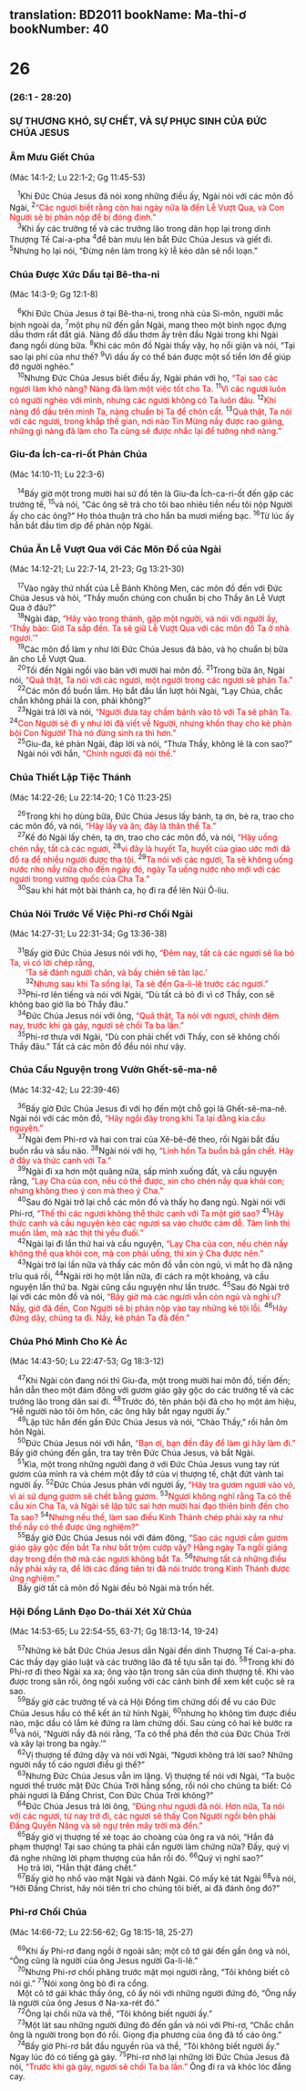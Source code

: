 translation: BD2011
bookName: Ma-thi-ơ 
bookNumber: 40
-------

<div class="title"><h1>26</h1><h3>(26:1 - 28:20)</h3><h3>SỰ THƯƠNG KHÓ, SỰ CHẾT, VÀ SỰ PHỤC SINH CỦA ÐỨC CHÚA JESUS</h3><h3>Âm Mưu Giết Chúa</h3><p>(Mác 14:1-2; Lu 22:1-2; Gg 11:45-53)</p></div>
<span class="verse mat_26_1"> <sup>1</sup>Khi Ðức Chúa Jesus đã nói xong những điều ấy, Ngài nói với các môn đồ Ngài, </span>
<span class="verse mat_26_2"><sup>2</sup><font color="red">“Các ngươi biết rằng còn hai ngày nữa là đến Lễ Vượt Qua, và Con Người sẽ bị phản nộp để bị đóng đinh.”</font><br/></span>
<span class="verse mat_26_3"> <sup>3</sup>Khi ấy các trưởng tế và các trưởng lão trong dân họp lại trong dinh Thượng Tế Cai-a-pha </span>
<span class="verse mat_26_4"><sup>4</sup>để bàn mưu lén bắt Ðức Chúa Jesus và giết đi. </span>
<span class="verse mat_26_5"><sup>5</sup>Nhưng họ lại nói, “Ðừng nên làm trong kỳ lễ kẻo dân sẽ nổi loạn.”<br/></span>
<div class="title"><h3>Chúa Ðược Xức Dầu tại Bê-tha-ni</h3><p>(Mác 14:3-9; Gg 12:1-8)</p></div>
<span class="verse mat_26_6"> <sup>6</sup>Khi Ðức Chúa Jesus ở tại Bê-tha-ni, trong nhà của Si-môn, người mắc bịnh ngoài da, </span>
<span class="verse mat_26_7"><sup>7</sup>một phụ nữ đến gần Ngài, mang theo một bình ngọc đựng dầu thơm rất đắt giá. Nàng đổ dầu thơm ấy trên đầu Ngài trong khi Ngài đang ngồi dùng bữa. </span>
<span class="verse mat_26_8"><sup>8</sup>Khi các môn đồ Ngài thấy vậy, họ nổi giận và nói, “Tại sao lại phí của như thế? </span>
<span class="verse mat_26_9"><sup>9</sup>Vì dầu ấy có thể bán được một số tiền lớn để giúp đỡ người nghèo.”<br/></span>
<span class="verse mat_26_10"> <sup>10</sup>Nhưng Ðức Chúa Jesus biết điều ấy, Ngài phán với họ, <font color="red">“Tại sao các ngươi làm khó nàng? Nàng đã làm một việc tốt cho Ta. </font></span>
<span class="verse mat_26_11"><sup>11</sup><font color="red">Vì các ngươi luôn có người nghèo với mình, nhưng các ngươi không có Ta luôn đâu. </font></span>
<span class="verse mat_26_12"><sup>12</sup><font color="red">Khi nàng đổ dầu trên mình Ta, nàng chuẩn bị Ta để chôn cất. </font></span>
<span class="verse mat_26_13"><sup>13</sup><font color="red">Quả thật, Ta nói với các ngươi, trong khắp thế gian, nơi nào Tin Mừng nầy được rao giảng, những gì nàng đã làm cho Ta cũng sẽ được nhắc lại để tưởng nhớ nàng.”</font><br/></span>
<div class="title"><h3>Giu-đa Ích-ca-ri-ốt Phản Chúa</h3><p>(Mác 14:10-11; Lu 22:3-6)</p></div>
<span class="verse mat_26_14"> <sup>14</sup>Bấy giờ một trong mười hai sứ đồ tên là Giu-đa Ích-ca-ri-ốt đến gặp các trưởng tế, </span>
<span class="verse mat_26_15"><sup>15</sup>và nói, “Các ông sẽ trả cho tôi bao nhiêu tiền nếu tôi nộp Người ấy cho các ông?” Họ thỏa thuận trả cho hắn ba mươi miếng bạc. </span>
<span class="verse mat_26_16"><sup>16</sup>Từ lúc ấy hắn bắt đầu tìm dịp để phản nộp Ngài.<br/></span>
<div class="title"><h3>Chúa Ăn Lễ Vượt Qua với Các Môn Ðồ của Ngài</h3><p>(Mác 14:12-21; Lu 22:7-14, 21-23; Gg 13:21-30)</p></div>
<span class="verse mat_26_17"> <sup>17</sup>Vào ngày thứ nhất của Lễ Bánh Không Men, các môn đồ đến với Ðức Chúa Jesus và hỏi, “Thầy muốn chúng con chuẩn bị cho Thầy ăn Lễ Vượt Qua ở đâu?”<br/></span>
<span class="verse mat_26_18"> <sup>18</sup>Ngài đáp, <font color="red">“Hãy vào trong thành, gặp một người, và nói với người ấy, ‘Thầy bảo: Giờ Ta sắp đến. Ta sẽ giữ Lễ Vượt Qua với các môn đồ Ta ở nhà ngươi.’”</font><br/></span>
<span class="verse mat_26_19"> <sup>19</sup>Các môn đồ làm y như lời Ðức Chúa Jesus đã bảo, và họ chuẩn bị bữa ăn cho Lễ Vượt Qua.<br/></span>
<span class="verse mat_26_20"> <sup>20</sup>Tối đến Ngài ngồi vào bàn với mười hai môn đồ. </span>
<span class="verse mat_26_21"><sup>21</sup>Trong bữa ăn, Ngài nói, <font color="red">“Quả thật, Ta nói với các ngươi, một người trong các ngươi sẽ phản Ta.”</font><br/></span>
<span class="verse mat_26_22"> <sup>22</sup>Các môn đồ buồn lắm. Họ bắt đầu lần lượt hỏi Ngài, “Lạy Chúa, chắc chắn không phải là con, phải không?”<br/></span>
<span class="verse mat_26_23"> <sup>23</sup>Ngài trả lời và nói, <font color="red">“Người đưa tay chấm bánh vào tô với Ta sẽ phản Ta. </font></span>
<span class="verse mat_26_24"><sup>24</sup><font color="red">Con Người sẽ đi y như lời đã viết về Người, nhưng khốn thay cho kẻ phản bội Con Người! Thà nó đừng sinh ra thì hơn.”</font><br/></span>
<span class="verse mat_26_25"> <sup>25</sup>Giu-đa, kẻ phản Ngài, đáp lời và nói, “Thưa Thầy, không lẽ là con sao?”<br/> Ngài nói với hắn, <font color="red">“Chính ngươi đã nói thế.”</font><br/></span>
<div class="title"><h3>Chúa Thiết Lập Tiệc Thánh</h3><p>(Mác 14:22-26; Lu 22:14-20; 1 Cô 11:23-25)</p></div>
<span class="verse mat_26_26"> <sup>26</sup>Trong khi họ dùng bữa, Ðức Chúa Jesus lấy bánh, tạ ơn, bẻ ra, trao cho các môn đồ, và nói, <font color="red">“Hãy lấy và ăn; đây là thân thể Ta.”</font><br/></span>
<span class="verse mat_26_27"> <sup>27</sup>Kế đó Ngài lấy chén, tạ ơn, trao cho các môn đồ, và nói, <font color="red">“Hãy uống chén nầy, tất cả các ngươi, </font></span>
<span class="verse mat_26_28"><sup>28</sup><font color="red">vì đây là huyết Ta, huyết của giao ước mới đã đổ ra để nhiều người được tha tội. </font></span>
<span class="verse mat_26_29"><sup>29</sup><font color="red">Ta nói với các ngươi, Ta sẽ không uống nước nho nầy nữa cho đến ngày đó, ngày Ta uống nước nho mới với các ngươi trong vương quốc của Cha Ta.”</font><br/></span>
<span class="verse mat_26_30"> <sup>30</sup>Sau khi hát một bài thánh ca, họ đi ra để lên Núi Ô-liu.<br/></span>
<div class="title"><h3>Chúa Nói Trước Về Việc Phi-rơ Chối Ngài</h3><p>(Mác 14:27-31; Lu 22:31-34; Gg 13:36-38)</p></div>
<span class="verse mat_26_31"> <sup>31</sup>Bấy giờ Ðức Chúa Jesus nói với họ, <font color="red">“Ðêm nay, tất cả các ngươi sẽ lìa bỏ Ta, vì có lời chép rằng,</font><br/>  <font color="red">‘Ta sẽ đánh người chăn, và bầy chiên sẽ tản lạc.’ </font><br/></span>
<span class="verse mat_26_32">  <sup>32</sup><font color="red">Nhưng sau khi Ta sống lại, Ta sẽ đến Ga-li-lê trước các ngươi.”</font><br/></span>
<span class="verse mat_26_33"> <sup>33</sup>Phi-rơ lên tiếng và nói với Ngài, “Dù tất cả bỏ đi vì cớ Thầy, con sẽ không bao giờ lìa bỏ Thầy đâu.”<br/></span>
<span class="verse mat_26_34"> <sup>34</sup>Ðức Chúa Jesus nói với ông, <font color="red">“Quả thật, Ta nói với ngươi, chính đêm nay, trước khi gà gáy, ngươi sẽ chối Ta ba lần.”</font><br/></span>
<span class="verse mat_26_35"> <sup>35</sup>Phi-rơ thưa với Ngài, “Dù con phải chết với Thầy, con sẽ không chối Thầy đâu.” Tất cả các môn đồ đều nói như vậy.<br/></span>
<div class="title"><h3>Chúa Cầu Nguyện trong Vườn Ghết-sê-ma-nê</h3><p>(Mác 14:32-42; Lu 22:39-46)</p></div>
<span class="verse mat_26_36"> <sup>36</sup>Bấy giờ Ðức Chúa Jesus đi với họ đến một chỗ gọi là Ghết-sê-ma-nê. Ngài nói với các môn đồ, <font color="red">“Hãy ngồi đây trong khi Ta lại đằng kia cầu nguyện.”</font><br/></span>
<span class="verse mat_26_37"> <sup>37</sup>Ngài đem Phi-rơ và hai con trai của Xê-bê-đê theo, rồi Ngài bắt đầu buồn rầu và sầu não. </span>
<span class="verse mat_26_38"><sup>38</sup>Ngài nói với họ, <font color="red">“Linh hồn Ta buồn bã gần chết. Hãy ở đây và thức canh với Ta.”</font><br/></span>
<span class="verse mat_26_39"> <sup>39</sup>Ngài đi xa hơn một quãng nữa, sấp mình xuống đất, và cầu nguyện rằng, <font color="red">“Lạy Cha của con, nếu có thể được, xin cho chén nầy qua khỏi con; nhưng không theo ý con mà theo ý Cha.”</font><br/></span>
<span class="verse mat_26_40"> <sup>40</sup>Sau đó Ngài trở lại chỗ các môn đồ và thấy họ đang ngủ. Ngài nói với Phi-rơ, <font color="red">“Thế thì các ngươi không thể thức canh với Ta một giờ sao? </font></span>
<span class="verse mat_26_41"><sup>41</sup><font color="red">Hãy thức canh và cầu nguyện kẻo các ngươi sa vào chước cám dỗ. Tâm linh thì muốn lắm, mà xác thịt thì yếu đuối.”</font><br/></span>
<span class="verse mat_26_42"> <sup>42</sup>Ngài lại đi lần thứ hai và cầu nguyện, <font color="red">“Lạy Cha của con, nếu chén nầy không thể qua khỏi con, mà con phải uống, thì xin ý Cha được nên.”</font><br/></span>
<span class="verse mat_26_43"> <sup>43</sup>Ngài trở lại lần nữa và thấy các môn đồ vẫn còn ngủ, vì mắt họ đã nặng trĩu quá rồi, </span>
<span class="verse mat_26_44"><sup>44</sup>Ngài rời họ một lần nữa, đi cách ra một khoảng, và cầu nguyện lần thứ ba. Ngài cũng cầu nguyện như lần trước. </span>
<span class="verse mat_26_45"><sup>45</sup>Sau đó Ngài trở lại với các môn đồ và nói, <font color="red">“Bây giờ mà các ngươi vẫn còn ngủ và nghỉ ư? Nầy, giờ đã đến, Con Người sẽ bị phản nộp vào tay những kẻ tội lỗi. </font></span>
<span class="verse mat_26_46"><sup>46</sup><font color="red">Hãy đứng dậy, chúng ta đi. Nầy, kẻ phản Ta đã đến.”</font><br/></span>
<div class="title"><h3>Chúa Phó Mình Cho Kẻ Ác</h3><p>(Mác 14:43-50; Lu 22:47-53; Gg 18:3-12)</p></div>
<span class="verse mat_26_47"> <sup>47</sup>Khi Ngài còn đang nói thì Giu-đa, một trong mười hai môn đồ, tiến đến; hắn dẫn theo một đám đông với gươm giáo gậy gộc do các trưởng tế và các trưởng lão trong dân sai đi. </span>
<span class="verse mat_26_48"><sup>48</sup>Trước đó, tên phản bội đã cho họ một ám hiệu, “Hễ người nào tôi ôm hôn, các ông hãy bắt ngay người ấy.”<br/></span>
<span class="verse mat_26_49"> <sup>49</sup>Lập tức hắn đến gần Ðức Chúa Jesus và nói, “Chào Thầy,” rồi hắn ôm hôn Ngài.<br/></span>
<span class="verse mat_26_50"> <sup>50</sup>Ðức Chúa Jesus nói với hắn, <font color="red">“Bạn ơi, bạn đến đây để làm gì hãy làm đi.” </font>Bấy giờ chúng đến gần, tra tay trên Ðức Chúa Jesus, và bắt Ngài.<br/></span>
<span class="verse mat_26_51"> <sup>51</sup>Kìa, một trong những người đang ở với Ðức Chúa Jesus vung tay rút gươm của mình ra và chém một đầy tớ của vị thượng tế, chặt đứt vành tai người ấy. </span>
<span class="verse mat_26_52"><sup>52</sup>Ðức Chúa Jesus phán với người ấy, <font color="red">“Hãy tra gươm ngươi vào vỏ, vì ai sử dụng gươm sẽ chết bằng gươm. </font></span>
<span class="verse mat_26_53"><sup>53</sup><font color="red">Ngươi không nghĩ rằng Ta có thể cầu xin Cha Ta, và Ngài sẽ lập tức sai hơn mười hai đạo thiên binh đến cho Ta sao? </font></span>
<span class="verse mat_26_54"><sup>54</sup><font color="red">Nhưng nếu thế, làm sao điều Kinh Thánh chép phải xảy ra như thế nầy có thể được ứng nghiệm?”</font><br/></span>
<span class="verse mat_26_55"> <sup>55</sup>Bấy giờ Ðức Chúa Jesus nói với đám đông, <font color="red">“Sao các ngươi cầm gươm giáo gậy gộc đến bắt Ta như bắt trộm cướp vậy? Hằng ngày Ta ngồi giảng dạy trong đền thờ mà các ngươi không bắt Ta. </font></span>
<span class="verse mat_26_56"><sup>56</sup><font color="red">Nhưng tất cả những điều nầy phải xảy ra, để lời các đấng tiên tri đã nói trước trong Kinh Thánh được ứng nghiệm.”</font><br/> Bấy giờ tất cả môn đồ Ngài đều bỏ Ngài mà trốn hết.<br/></span>
<div class="title"><h3>Hội Ðồng Lãnh Ðạo Do-thái Xét Xử Chúa</h3><p>(Mác 14:53-65; Lu 22:54-55, 63-71; Gg 18:13-14, 19-24)</p></div>
<span class="verse mat_26_57"> <sup>57</sup>Những kẻ bắt Ðức Chúa Jesus dẫn Ngài đến dinh Thượng Tế Cai-a-pha. Các thầy dạy giáo luật và các trưởng lão đã tề tựu sẵn tại đó. </span>
<span class="verse mat_26_58"><sup>58</sup>Trong khi đó Phi-rơ đi theo Ngài xa xa; ông vào tận trong sân của dinh thượng tế. Khi vào được trong sân rồi, ông ngồi xuống với các cảnh binh để xem kết cuộc sẽ ra sao.<br/></span>
<span class="verse mat_26_59"> <sup>59</sup>Bấy giờ các trưởng tế và cả Hội Ðồng tìm chứng dối để vu cáo Ðức Chúa Jesus hầu có thể kết án tử hình Ngài, </span>
<span class="verse mat_26_60"><sup>60</sup>nhưng họ không tìm được điều nào, mặc dầu có lắm kẻ đứng ra làm chứng dối. Sau cùng có hai kẻ bước ra </span>
<span class="verse mat_26_61"><sup>61</sup>và nói, “Người nầy đã nói rằng, ‘Ta có thể phá đền thờ của Ðức Chúa Trời và xây lại trong ba ngày.’”<br/></span>
<span class="verse mat_26_62"> <sup>62</sup>Vị thượng tế đứng dậy và nói với Ngài, “Ngươi không trả lời sao? Những người nầy tố cáo ngươi điều gì thế?”<br/></span>
<span class="verse mat_26_63"> <sup>63</sup>Nhưng Ðức Chúa Jesus vẫn im lặng. Vị thượng tế nói với Ngài, “Ta buộc ngươi thề trước mặt Ðức Chúa Trời hằng sống, rồi nói cho chúng ta biết: Có phải ngươi là Ðấng Christ, Con Ðức Chúa Trời không?”<br/></span>
<span class="verse mat_26_64"> <sup>64</sup>Ðức Chúa Jesus trả lời ông, <font color="red">“Ðúng như ngươi đã nói. Hơn nữa, Ta nói với các ngươi, từ nay trở đi, các ngươi sẽ thấy Con Người ngồi bên phải Ðấng Quyền Năng và sẽ ngự trên mây trời mà đến.”</font><br/></span>
<span class="verse mat_26_65"> <sup>65</sup>Bấy giờ vị thượng tế xé toạc áo choàng của ông ra và nói, “Hắn đã phạm thượng! Tại sao chúng ta phải cần người làm chứng nữa? Ðấy, quý vị đã nghe những lời phạm thượng của hắn rồi đó. </span>
<span class="verse mat_26_66"><sup>66</sup>Quý vị nghĩ sao?”<br/> Họ trả lời, “Hắn thật đáng chết.”<br/></span>
<span class="verse mat_26_67"> <sup>67</sup>Bấy giờ họ nhổ vào mặt Ngài và đánh Ngài. Có mấy kẻ tát Ngài </span>
<span class="verse mat_26_68"><sup>68</sup>và nói, “Hỡi Ðấng Christ, hãy nói tiên tri cho chúng tôi biết, ai đã đánh ông đó?”<br/></span>
<div class="title"><h3>Phi-rơ Chối Chúa</h3><p>(Mác 14:66-72; Lu 22:56-62; Gg 18:15-18, 25-27)</p></div>
<span class="verse mat_26_69"> <sup>69</sup>Khi ấy Phi-rơ đang ngồi ở ngoài sân; một cô tớ gái đến gần ông và nói, “Ông cũng là người của ông Jesus người Ga-li-lê.”<br/></span>
<span class="verse mat_26_70"> <sup>70</sup>Nhưng Phi-rơ chối phăng trước mặt mọi người rằng, “Tôi không biết cô nói gì.” </span>
<span class="verse mat_26_71"><sup>71</sup>Nói xong ông bỏ đi ra cổng.<br/> Một cô tớ gái khác thấy ông, cô ấy nói với những người đứng đó, “Ông nầy là người của ông Jesus ở Na-xa-rét đó.”<br/></span>
<span class="verse mat_26_72"> <sup>72</sup>Ông lại chối nữa và thề, “Tôi không biết người ấy.”<br/></span>
<span class="verse mat_26_73"> <sup>73</sup>Một lát sau những người đứng đó đến gần và nói với Phi-rơ, “Chắc chắn ông là người trong bọn đó rồi. Giọng địa phương của ông đã tố cáo ông.”<br/></span>
<span class="verse mat_26_74"> <sup>74</sup>Bấy giờ Phi-rơ bắt đầu nguyền rủa và thề, “Tôi không biết người ấy.” Ngay lúc đó có tiếng gà gáy. </span>
<span class="verse mat_26_75"><sup>75</sup>Phi-rơ nhớ lại những lời Ðức Chúa Jesus đã nói, <font color="red">“Trước khi gà gáy, ngươi sẽ chối Ta ba lần.” </font>Ông đi ra và khóc lóc đắng cay.<br/></span>
